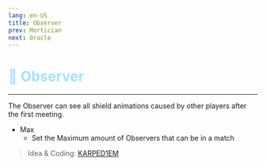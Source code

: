 ```yaml
---
lang: en-US
title: Observer
prev: Mortician
next: Oracle
---
```


# <font color="#a8e0fa">🔭 <b>Observer</b></font> <Badge text="Support" type="tip" vertical="middle"/>

***

The Observer can see all shield animations caused by other players after the first meeting.

- Max
  - Set the Maximum amount of Observers that can be in a match

> Idea & Coding: [KARPED1EM](https://github.com/KARPED1EM)
